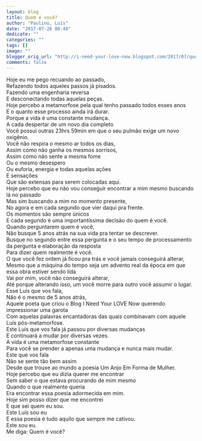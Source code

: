 ```yaml
---
layout: blog
title: Quem é você?
author: "Paulino, Luís"
date: "2017-07-26 08:48"
dedicate: ""
categories: ""
tags: []
image: ""
blogger_orig_url: "http://i-need-your-love-now.blogspot.com/2017/07/quem-e-voce.html"
comments: false
---
```


Hoje eu me pego recuando ao passado,\
Refazendo todos aqueles passos já pisados.\
Fazendo uma engenharia reversa\
E desconectando todas aquelas peças.\
Hoje percebo a metamorfose pela qual tenho passado todos esses anos\
E o quanto esse processo ainda irá durar.\
Porque a vida é uma constante mudança.\
A cada despertar de um novo dia completo\
Você possui outras 23hrs 59min em que o seu pulmão exige um novo oxigênio.\
Você não respira o mesmo ar todos os dias,\
Assim como não ganha os mesmos sorrisos,\
Assim como não sente a mesma fome\
Ou o mesmo desespero\
Ou euforia, energia e todas aquelas ações\
E sensações\
Que são extensas para serem colocadas aqui.\
Hoje percebo que eu não vou conseguir encontrar a mim mesmo buscando lá no passado\
Mas sim buscando a mim no momento presente,\
No agora e em cada segundo que vier daqui pra frente.\
Os momentos são sempre únicos\
E cada segundo é uma importantíssima decisão do quem é você.\
Quando perguntarem quem é você,\
Não busque 5 anos atrás na sua vida pra tentar se descrever.\
Busque no segundo entre essa pergunta e o seu tempo de processamento da pergunta e elaboração da resposta\
Para dizer quem realmente é você.\
O que você fez ontem já ficou pra trás e você jamais conseguirá alterar,\
Mesmo que a máquina do tempo seja um advento real da época em que essa obra estiver sendo lida\
Vai por mim, você não conseguirá alterar,\
Até porque alterando isso, um você morre para outro você assumir o lugar.\
Esse Luís que vos fala,\
Não é o mesmo de 5 anos atrás,\
Aquele poeta que criou o Blog I Need Your LOVE Now querendo impressionar uma garota\
Com aquelas palavras encantadoras das quais combinavam com aquele Luís pós-metamorfose.\
Este Luís que vos fala já passou por diversas mudanças\
E continuará a mudar por diversas vezes.\
A vida é uma metamorfose constante\
Para você se prender a apenas uma mudança e nunca mais mudar.\
Este que vos fala\
Não se sente tão bem assim\
Desde que trouxe ao mundo a poesia Um Anjo Em Forma de Mulher.\
Hoje percebo que eu dizia querer me encontrar\
Sem saber o que estava procurando de mim mesmo\
Quando o que realmente queria\
Era encontrar essa poesia adormecida em mim.\
Hoje sim posso dizer que me encontrei\
E que sei quem eu sou.\
Este Luís sou eu\
E essa poesia é tudo aquilo que sempre me cativou.\
Este sou eu.\
Me diga: Quem é você?
